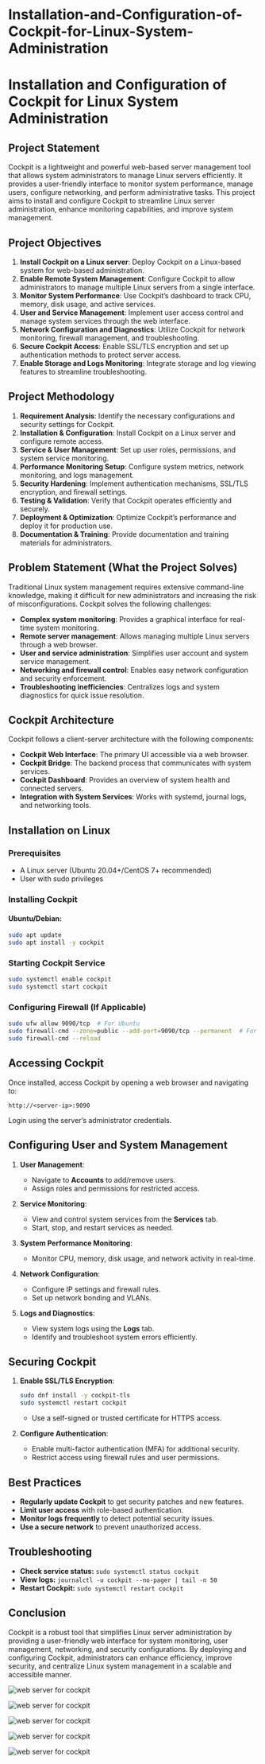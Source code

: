 # Installation-and-Configuration-of-Cockpit-for-Linux-System-Administration

# Installation and Configuration of Cockpit for Linux System Administration

## Project Statement

Cockpit is a lightweight and powerful web-based server management tool that allows system administrators to manage Linux servers efficiently. It provides a user-friendly interface to monitor system performance, manage users, configure networking, and perform administrative tasks. This project aims to install and configure Cockpit to streamline Linux server administration, enhance monitoring capabilities, and improve system management.

## Project Objectives

1. **Install Cockpit on a Linux server**: Deploy Cockpit on a Linux-based system for web-based administration.
2. **Enable Remote System Management**: Configure Cockpit to allow administrators to manage multiple Linux servers from a single interface.
3. **Monitor System Performance**: Use Cockpit’s dashboard to track CPU, memory, disk usage, and active services.
4. **User and Service Management**: Implement user access control and manage system services through the web interface.
5. **Network Configuration and Diagnostics**: Utilize Cockpit for network monitoring, firewall management, and troubleshooting.
6. **Secure Cockpit Access**: Enable SSL/TLS encryption and set up authentication methods to protect server access.
7. **Enable Storage and Logs Monitoring**: Integrate storage and log viewing features to streamline troubleshooting.

## Project Methodology

1. **Requirement Analysis**: Identify the necessary configurations and security settings for Cockpit.
2. **Installation & Configuration**: Install Cockpit on a Linux server and configure remote access.
3. **Service & User Management**: Set up user roles, permissions, and system service monitoring.
4. **Performance Monitoring Setup**: Configure system metrics, network monitoring, and logs management.
5. **Security Hardening**: Implement authentication mechanisms, SSL/TLS encryption, and firewall settings.
6. **Testing & Validation**: Verify that Cockpit operates efficiently and securely.
7. **Deployment & Optimization**: Optimize Cockpit’s performance and deploy it for production use.
8. **Documentation & Training**: Provide documentation and training materials for administrators.

## Problem Statement (What the Project Solves)

Traditional Linux system management requires extensive command-line knowledge, making it difficult for new administrators and increasing the risk of misconfigurations. Cockpit solves the following challenges:

- **Complex system monitoring**: Provides a graphical interface for real-time system monitoring.
- **Remote server management**: Allows managing multiple Linux servers through a web browser.
- **User and service administration**: Simplifies user account and system service management.
- **Networking and firewall control**: Enables easy network configuration and security enforcement.
- **Troubleshooting inefficiencies**: Centralizes logs and system diagnostics for quick issue resolution.

## Cockpit Architecture

Cockpit follows a client-server architecture with the following components:

- **Cockpit Web Interface**: The primary UI accessible via a web browser.
- **Cockpit Bridge**: The backend process that communicates with system services.
- **Cockpit Dashboard**: Provides an overview of system health and connected servers.
- **Integration with System Services**: Works with systemd, journal logs, and networking tools.

## Installation on Linux

### Prerequisites
- A Linux server (Ubuntu 20.04+/CentOS 7+ recommended)
- User with sudo privileges

### Installing Cockpit

#### Ubuntu/Debian:
```bash
sudo apt update
sudo apt install -y cockpit
```

### Starting Cockpit Service
```bash
sudo systemctl enable cockpit
sudo systemctl start cockpit
```

### Configuring Firewall (If Applicable)
```bash
sudo ufw allow 9090/tcp  # For Ubuntu
sudo firewall-cmd --zone=public --add-port=9090/tcp --permanent  # For CentOS
sudo firewall-cmd --reload
```

## Accessing Cockpit

Once installed, access Cockpit by opening a web browser and navigating to:

```
http://<server-ip>:9090
```

Login using the server’s administrator credentials.

## Configuring User and System Management

1. **User Management**:
   - Navigate to **Accounts** to add/remove users.
   - Assign roles and permissions for restricted access.
   
2. **Service Monitoring**:
   - View and control system services from the **Services** tab.
   - Start, stop, and restart services as needed.
   
3. **System Performance Monitoring**:
   - Monitor CPU, memory, disk usage, and network activity in real-time.
   
4. **Network Configuration**:
   - Configure IP settings and firewall rules.
   - Set up network bonding and VLANs.
   
5. **Logs and Diagnostics**:
   - View system logs using the **Logs** tab.
   - Identify and troubleshoot system errors efficiently.

## Securing Cockpit

1. **Enable SSL/TLS Encryption**:
   ```bash
   sudo dnf install -y cockpit-tls
   sudo systemctl restart cockpit
   ```
   - Use a self-signed or trusted certificate for HTTPS access.
   
2. **Configure Authentication**:
   - Enable multi-factor authentication (MFA) for additional security.
   - Restrict access using firewall rules and user permissions.

## Best Practices

- **Regularly update Cockpit** to get security patches and new features.
- **Limit user access** with role-based authentication.
- **Monitor logs frequently** to detect potential security issues.
- **Use a secure network** to prevent unauthorized access.

## Troubleshooting

- **Check service status:** `sudo systemctl status cockpit`
- **View logs:** `journalctl -u cockpit --no-pager | tail -n 50`
- **Restart Cockpit:** `sudo systemctl restart cockpit`

## Conclusion

Cockpit is a robust tool that simplifies Linux server administration by providing a user-friendly web interface for system monitoring, user management, networking, and security configurations. By deploying and configuring Cockpit, administrators can enhance efficiency, improve security, and centralize Linux system management in a scalable and accessible manner.

![web server  for cockpit](https://github.com/rukevweubio/Installation-and-Configuration-of-Cockpit-for-Linux-System-Administration/blob/main/Screenshot%20(504).png)

![web server  for cockpit](https://github.com/rukevweubio/Installation-and-Configuration-of-Cockpit-for-Linux-System-Administration/blob/main/Screenshot%20(505).png)

![web server  for cockpit](https://github.com/rukevweubio/Installation-and-Configuration-of-Cockpit-for-Linux-System-Administration/blob/main/Screenshot%20(506).png)


![web server  for cockpit](https://github.com/rukevweubio/Installation-and-Configuration-of-Cockpit-for-Linux-System-Administration/blob/main/Screenshot%20(507).png)

![web server  for cockpit](https://github.com/rukevweubio/Installation-and-Configuration-of-Cockpit-for-Linux-System-Administration/blob/main/Screenshot%20(508).png)



